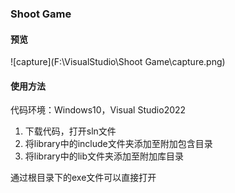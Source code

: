 ### Shoot Game

#### 预览

![capture](F:\VisualStudio\Shoot Game\capture.png)

#### 使用方法

代码环境：Windows10，Visual Studio2022

1. 下载代码，打开sln文件
2. 将library中的include文件夹添加至附加包含目录
3. 将library中的lib文件夹添加至附加库目录

通过根目录下的exe文件可以直接打开

